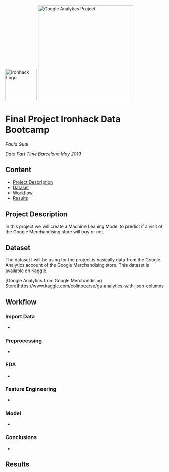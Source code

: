 <img src="https://bit.ly/2VnXWr2" alt="Ironhack Logo" width="100"/>

<img src="https://cloud.google.com/images/solutions/big-data/big-data_2x.png?hl=es" alt="Google Analytics Project" width="300"/>


#  Final Project Ironhack Data Bootcamp
*Paula Gual*

*Data Part Time Barcelona May 2019*


## Content
- [Project Description](#project)
- [Dataset](#dataset)
- [Workflow](#workflow)
- [Results](#results)

<a name="project"></a>

## Project Description

In this project we will create a Machine Leaning Model to predict if a visit of the Google Merchandising store will buy or not.



<a name="dataset"></a>

## Dataset

The dataset I will be using for the project is basically data from the Google Analytics account of the Google Merchandising store. This dataset is available on Kaggle.

[Google Analytics from Google Merchandising Store]https://www.kaggle.com/colinpearse/ga-analytics-with-json-columns



<a name="workflow"></a>

## Workflow

### Import Data
* 

### Preprocessing
* 

### EDA

*

### Feature Engineering
* 

### Model
* 

### Conclusions
*



<a name="results"></a>

## Results






